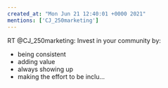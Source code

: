 ```yaml
---
created_at: "Mon Jun 21 12:40:01 +0000 2021"
mentions: ['CJ_250marketing']
---
```


RT @CJ_250marketing: Invest in your community by: 

- being consistent 
- adding value 
- always showing up
- making the effort to be inclu…
